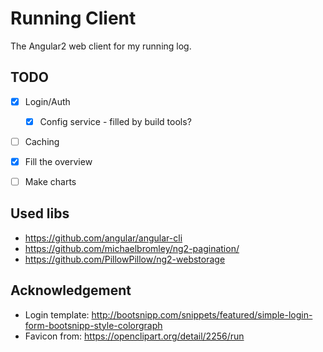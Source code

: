 # Running Client

The Angular2 web client for my running log.

## TODO

 * [X] Login/Auth
   * [X] Config service - filled by build tools?
 * [ ] Caching
 * [X] Fill the overview
 * [ ] Make charts


## Used libs

* https://github.com/angular/angular-cli
* https://github.com/michaelbromley/ng2-pagination/
* https://github.com/PillowPillow/ng2-webstorage


## Acknowledgement

* Login template: http://bootsnipp.com/snippets/featured/simple-login-form-bootsnipp-style-colorgraph
* Favicon from: https://openclipart.org/detail/2256/run
